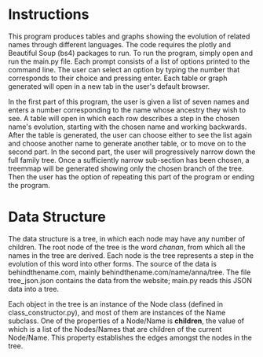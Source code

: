# Instructions

This program produces tables and graphs showing the evolution of related names through different languages. The code requires the plotly and Beautiful Soup (bs4) packages to run. To run the program, simply open and run the main.py file. Each prompt consists of a list of options printed to the command line. The user can select an option by typing the number that corresponds to their choice and pressing enter. Each table or graph generated will open in a new tab in the user's default browser.

In the first part of this program, the user is given a list of seven names and enters a number corresponding to the name whose ancestry they wish to see. A table will open in which each row describes a step in the chosen name's evolution, starting with the chosen name and working backwards. After the table is generated, the user can choose either to see the list again and choose another name to generate another table, or to move on to the second part. In the second part, the user will progressively narrow down the full family tree. Once a sufficiently narrow sub-section has been chosen, a treemmap will be generated showing only the chosen branch of the tree. Then the user has the option of repeating this part of the program or ending the program.

# Data Structure

The data structure is a tree, in which each node may have any number of children. The root node of the tree is the word _chanan_, from which all the names in the tree are derived. Each node is the tree represents a step in the evolution of this word into other forms. The source of the data is behindthename.com, mainly behindthename.com/name/anna/tree. The file tree_json.json contains the data from the website; main.py reads this JSON data into a tree.

Each object in the tree is an instance of the Node class (defined in class_constructor.py), and most of them are instances of the Name subclass. One of the properties of a Node/Name is **children**, the value of which is a list of the Nodes/Names that are children of the current Node/Name. This property establishes the edges amongst the nodes in the tree.